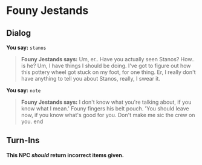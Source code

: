 # Founy Jestands


## Dialog

**You say:** `stanos`



>**Founy Jestands says:** Um, er.. <looks around nervously> Have you actually seen Stanos? How.. is he? Um, I have things I should be doing. I've got to figure out how this pottery wheel got stuck on my foot, for one thing. Er, I really don't have anything to tell you about Stanos, really, I swear it.

**You say:** `note`



>**Founy Jestands says:** I don't know what you're talking about, if you know what I mean.' Founy fingers his belt pouch. 'You should leave now, if you know what's good for you. Don't make me sic the crew on you.
end

## Turn-Ins



**This NPC *should* return incorrect items given.**








